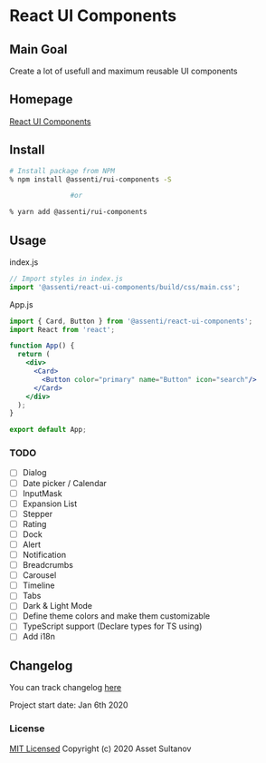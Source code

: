 # React UI Components

## Main Goal
Create a lot of usefull and maximum reusable UI components

## Homepage
[React UI Components](https://r-ui-components.netlify.com/)

## Install
```bash
# Install package from NPM
% npm install @assenti/rui-components -S

               #or

% yarn add @assenti/rui-components
```

## Usage
index.js 
```jsx
// Import styles in index.js
import '@assenti/react-ui-components/build/css/main.css';
```
App.js
```jsx
import { Card, Button } from '@assenti/react-ui-components';
import React from 'react';

function App() {
  return (
    <div>
      <Card>
        <Button color="primary" name="Button" icon="search"/>
      </Card>
    </div>
  );
}

export default App;
```

### TODO
- [ ] Dialog
- [ ] Date picker / Calendar
- [ ] InputMask 
- [ ] Expansion List
- [ ] Stepper
- [ ] Rating
- [ ] Dock
- [ ] Alert
- [ ] Notification
- [ ] Breadcrumbs
- [ ] Carousel
- [ ] Timeline
- [ ] Tabs
- [ ] Dark & Light Mode
- [ ] Define theme colors and make them customizable
- [ ] TypeScript support (Declare types for TS using)
- [ ] Add i18n

## Changelog
You can track changelog [here](/CHANGELOG.md)

Project start date: Jan 6th 2020

### License

[MIT Licensed](/LICENSE)
Copyright (c) 2020 Asset Sultanov
